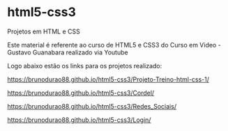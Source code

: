 # html5-css3
 Projetos em HTML e CSS

 Este material é referente ao curso de HTML5 e CSS3 do Curso em Video - Gustavo Guanabara realizado via Youtube

 Logo abaixo estão os links para os projetos realizado:

 https://brunodurao88.github.io/html5-css3/Projeto-Treino-html-css-1/

 https://brunodurao88.github.io/html5-css3/Cordel/
 
 https://brunodurao88.github.io/html5-css3/Redes_Sociais/
 
https://brunodurao88.github.io/html5-css3/Login/
